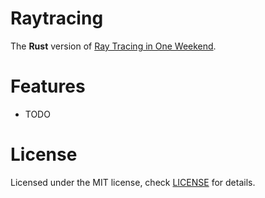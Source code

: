 # Raytracing
The **Rust** version of [Ray Tracing in One Weekend](raytracing.github.io).

# Features
- TODO

# License
Licensed under the MIT license, check [LICENSE](LICENSE) for details.